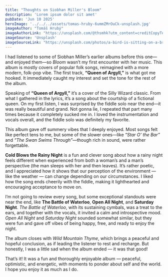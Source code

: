 ```yaml
---
title: "Thoughts on Siobhan Miller's Bloom"
description: 'Lorem ipsum dolor sit amet'
pubDate: 'Jun 10 2025'
heroImage: '../../../assets/tomas-hruby-6ummZMrOuCk-unsplash.jpg'
imageAuthor: "Tomáš Hrubý"
imageAuthorLink: "https://unsplash.com/@thsmhk?utm_content=creditCopyText&utm_medium=referral&utm_source=unsplash"
imageSource: 'Unsplash'
imageSourceLink: "https://unsplash.com/photos/a-bird-is-sitting-on-a-branch-of-a-tree-6ummZMrOuCk?utm_content=creditCopyText&utm_medium=referral&utm_source=unsplash"
---
```


I had listened to some of Siobhan Miller’s earlier albums before this one—and enjoyed them—so *Bloom* wasn’t my first
encounter with her music. This album is mostly covers of popular folk songs, reimagined with a more modern, folk-pop
vibe. The first track, **“Queen of Argyll,”** is what got me hooked. It immediately caught my interest and set the tone
for the rest of the album.

Speaking of **“Queen of Argyll,”** it’s a cover of the Silly Wizard classic. From what I gathered in the lyrics, it’s a
song about the courtship of a fictional queen. On my first listen, I was surprised by the fiddle solo near the end—it
was really beautiful and grand. Not gonna lie, I repeated that part many times because it completely sucked me in. I
loved the instrumentation and vocals overall, and the fiddle solo was definitely my favorite.

This album gave off summery vibes that I deeply enjoyed. Most songs felt like perfect tens to me, but some of the slower
ones—like *“Star O’ the Bar”* and *“The Swan Swims Through”*—though rich in sound, were rather forgettable.

**Cold Blows the Rainy Night** is a fun and clever song about how a rainy night feels different when experienced from
both a woman’s and a man’s perspective (the man sleeps with her and then leaves). It’s rather poetic, and I appreciated
how it shows that our perception of the environment — like the weather — can change depending on our circumstances. I
liked how the song ends cheerily with the fiddle, making it lighthearted and encouraging acceptance to move on.

I’m not going to review every song, but some exceptional standouts were near the end, like **The Battle of Waterloo**,
**Open All Night**, and **Saturday Night**. *The Battle of Waterloo*, with its sustaining cymbals, was a treat to the
ears, and together with the vocals, it invited a calm and introspective mood. *Open All Night* and *Saturday Night*
sounded somewhat similar, but they were fun and gave off vibes of being happy, free, and ready to enjoy the night.

The album closes with *Wild Mountain Thyme*, which brings a peaceful and hopeful conclusion, as if leading the listener
to rest and recharge. But honestly, I was a little sad when the album ended — it was that good!

That’s it! It was a fun and thoroughly enjoyable album — peaceful, optimistic, and energetic, with moments to ponder
about self and the world. I hope you enjoy it as much as I do.

